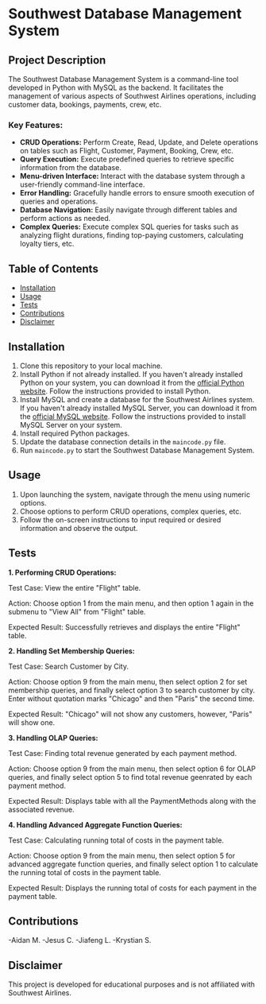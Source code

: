 # Southwest Database Management System

## Project Description
The Southwest Database Management System is a command-line tool developed in Python with MySQL as the backend. It facilitates the management of various aspects of Southwest Airlines operations, including customer data, bookings, payments, crew, etc. 

### Key Features:
- **CRUD Operations:** Perform Create, Read, Update, and Delete operations on tables such as Flight, Customer, Payment, Booking, Crew, etc.
- **Query Execution:** Execute predefined queries to retrieve specific information from the database.
- **Menu-driven Interface:** Interact with the database system through a user-friendly command-line interface.
- **Error Handling:** Gracefully handle errors to ensure smooth execution of queries and operations.
- **Database Navigation:** Easily navigate through different tables and perform actions as needed.
- **Complex Queries:** Execute complex SQL queries for tasks such as analyzing flight durations, finding top-paying customers, calculating loyalty tiers, etc.

## Table of Contents
- [Installation](#installation)
- [Usage](#usage)
- [Tests](#tests)
- [Contributions](#contributions)
- [Disclaimer](#disclaimer)

## Installation
1. Clone this repository to your local machine.
2. Install Python if not already installed. If you haven't already installed Python on your system, you can download it from the [official Python website](https://www.python.org/downloads/). Follow the instructions provided to install Python.
3. Install MySQL and create a database for the Southwest Airlines system.  If you haven't already installed MySQL Server, you can download it from the [official MySQL website](https://dev.mysql.com/downloads/mysql/). Follow the instructions provided to install MySQL Server on your system.
4. Install required Python packages.
5. Update the database connection details in the `maincode.py` file.
6. Run `maincode.py` to start the Southwest Database Management System.

## Usage
1. Upon launching the system, navigate through the menu using numeric options.
2. Choose options to perform CRUD operations, complex queries, etc.
3. Follow the on-screen instructions to input required or desired information and observe the output.

## Tests
**1. Performing CRUD Operations:**

Test Case: View the entire "Flight" table.

Action: Choose option 1 from the main menu, and then option 1 again in the submenu to "View All" from "Flight" table.

Expected Result: Successfully retrieves and displays the entire "Flight" table.

**2. Handling Set Membership Queries:**

Test Case: Search Customer by City.

Action: Choose option 9 from the main menu, then select option 2 for set membership queries, and finally select option 3 to search customer by city. Enter without quotation marks "Chicago" and then "Paris" the second time.

Expected Result: "Chicago" will not show any customers, however, "Paris" will show one.

**3. Handling OLAP Queries:**

Test Case: Finding total revenue generated by each payment method.

Action: Choose option 9 from the main menu, then select option 6 for OLAP queries, and finally select option 5 to find total revenue geenrated by each payment method.

Expected Result: Displays table with all the PaymentMethods along with the associated revenue.

**4. Handling Advanced Aggregate Function Queries:**

Test Case: Calculating running total of costs in the payment table.

Action: Choose option 9 from the main menu, then select option 5 for advanced aggregate function queries, and finally select option 1 to calculate the running total of costs in the payment table.

Expected Result: Displays the running total of costs for each payment in the payment table.

## Contributions
-Aidan M.
-Jesus C.
-Jiafeng L.
-Krystian S.

## Disclaimer 
This project is developed for educational purposes and is not affiliated with Southwest Airlines.
